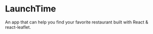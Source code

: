 # LaunchTime

An app that can help you find your favorite restaurant built with React & react-leaflet.
